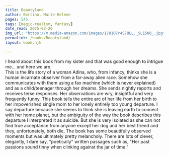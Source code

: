 ```yaml
---
title: Beautyland
author: Bertino, Marie-Helene
pages: 545
tags: [magic-realism, fantasy]
date_read: 2025-02-20
img_url: "https://m.media-amazon.com/images/I/8107r4S7ULL._SL1500_.jpg"
permalink: /books/Beautyland/
layout: book.njk

---
```

I heard about this book from my sister and that was good enough to intrigue me... and here we are.  
This is the life story of a woman Adina, who, from infancy,
thinks she is a human incarnate observer from a far-away alien race.  Somehow she communicates with them using a fax machine (which
is never explained) and as a child/teenager through her dreams. She sends nightly reports and receives terse responses.  Her observations are wry, insightful and very
frequently funny.  This book tells the entire arc of her life from her birth to her impoverished single mom to her lonely
entirely too young departure.  I say departure because she seems to think she is leaving earth to connect with her home
planet, but the ambiguity of the way the book describes this departure I interpreted it as suicide.
But she is very isolated as she can not find true acceptance from anyone except her dog and her best friend and they, unfortunately, both die,
The book has some beautifully observed moments but was ultimately pretty melancholy.  There are lots of clever, elegantly, I dare say, "poetically" written passages such as, "Her past passions sound tinny when clinking against the jar of time.”
